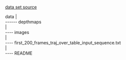 [data set source](http://rpg.ifi.uzh.ch/datasets/remode_test_data.zip)

data 
|  
------ depthmaps   
|  
---- images  
|  
---- first_200_frames_traj_over_table_input_sequence.txt  
|  
---- README  
